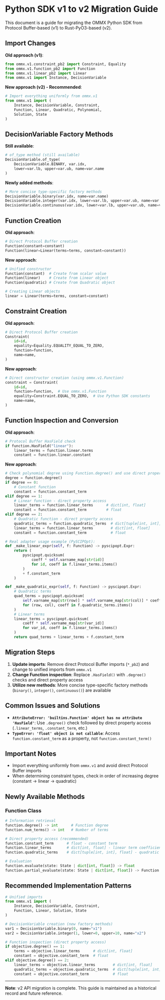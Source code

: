 # Python SDK v1 to v2 Migration Guide

This document is a guide for migrating the OMMX Python SDK from Protocol Buffer-based (v1) to Rust-PyO3-based (v2).

## Import Changes

**Old approach (v1)**:
```python
from ommx.v1.constraint_pb2 import Constraint, Equality
from ommx.v1.function_pb2 import Function
from ommx.v1.linear_pb2 import Linear
from ommx.v1 import Instance, DecisionVariable
```

**New approach (v2) - Recommended**:
```python
# Import everything uniformly from ommx.v1
from ommx.v1 import (
    Instance, DecisionVariable, Constraint,
    Function, Linear, Quadratic, Polynomial,
    Solution, State
)
```

## DecisionVariable Factory Methods

**Still available**:
```python
# of_type method (still available)
DecisionVariable.of_type(
    DecisionVariable.BINARY, var.idx, 
    lower=var.lb, upper=var.ub, name=var.name
)
```

**Newly added methods**:
```python
# More concise type-specific factory methods
DecisionVariable.binary(var.idx, name=var.name)
DecisionVariable.integer(var.idx, lower=var.lb, upper=var.ub, name=var.name)  
DecisionVariable.continuous(var.idx, lower=var.lb, upper=var.ub, name=var.name)
```

## Function Creation

**Old approach**:
```python
# Direct Protocol Buffer creation
Function(constant=constant)
Function(linear=Linear(terms=terms, constant=constant))
```

**New approach**:
```python
# Unified constructor
Function(constant)  # Create from scalar value
Function(linear)    # Create from Linear object
Function(quadratic) # Create from Quadratic object

# Creating Linear objects
linear = Linear(terms=terms, constant=constant)
```

## Constraint Creation

**Old approach**:
```python
# Direct Protocol Buffer creation
Constraint(
    id=id,
    equality=Equality.EQUALITY_EQUAL_TO_ZERO,
    function=function,
    name=name,
)
```

**New approach**:
```python
# Direct constructor creation (using ommx.v1.Function)
constraint = Constraint(
    id=id,
    function=function,  # Use ommx.v1.Function
    equality=Constraint.EQUAL_TO_ZERO,  # Use Python SDK constants
    name=name,
)
```

## Function Inspection and Conversion

**Old approach**:
```python
# Protocol Buffer HasField check
if function.HasField("linear"):
    linear_terms = function.linear.terms
    constant = function.linear.constant
```

**New approach**:
```python
# Check polynomial degree using Function.degree() and use direct property access
degree = function.degree()
if degree == 0:
    # Constant function
    constant = function.constant_term
elif degree == 1:
    # Linear function - direct property access
    linear_terms = function.linear_terms      # dict[int, float]
    constant = function.constant_term         # float
elif degree == 2:
    # Quadratic function - direct property access
    quadratic_terms = function.quadratic_terms  # dict[tuple[int, int], float]
    linear_terms = function.linear_terms        # dict[int, float]
    constant = function.constant_term           # float

# Real adapter usage example (PySCIPOpt):
def _make_linear_expr(self, f: Function) -> pyscipopt.Expr:
    return (
        pyscipopt.quicksum(
            coeff * self.varname_map[str(id)]
            for id, coeff in f.linear_terms.items()
        )
        + f.constant_term
    )

def _make_quadratic_expr(self, f: Function) -> pyscipopt.Expr:
    # Quadratic terms
    quad_terms = pyscipopt.quicksum(
        self.varname_map[str(row)] * self.varname_map[str(col)] * coeff
        for (row, col), coeff in f.quadratic_terms.items()
    )
    # Linear terms
    linear_terms = pyscipopt.quicksum(
        coeff * self.varname_map[str(var_id)]
        for var_id, coeff in f.linear_terms.items()
    )
    return quad_terms + linear_terms + f.constant_term
```


## Migration Steps

1. **Update imports**: Remove direct Protocol Buffer imports (`*_pb2`) and change to unified imports from `ommx.v1`
2. **Change Function inspection**: Replace `.HasField()` with `.degree()` checks and direct property access
3. **Utilize new methods**: More concise type-specific factory methods (`binary()`, `integer()`, `continuous()`) are available

## Common Issues and Solutions

- **`AttributeError: 'builtins.Function' object has no attribute 'HasField'`**: Use `.degree()` check followed by direct property access (`.linear_terms`, `.constant_term`, etc.)
- **`TypeError: 'float' object is not callable`**: Access `function.constant_term` as a property, not `function.constant_term()`

## Important Notes

- Import everything uniformly from `ommx.v1` and avoid direct Protocol Buffer imports
- When determining constraint types, check in order of increasing degree (constant → linear → quadratic)

## Newly Available Methods

### Function Class
```python
# Information retrieval
function.degree() -> int      # Function degree
function.num_terms() -> int   # Number of terms

# Direct property access (recommended)
function.constant_term      # float - constant term
function.linear_terms       # dict[int, float] - linear term coefficients
function.quadratic_terms    # dict[tuple[int, int], float] - quadratic term coefficients

# Evaluation
function.evaluate(state: State | dict[int, float]) -> float
function.partial_evaluate(state: State | dict[int, float]) -> Function
```

## Recommended Implementation Patterns

```python
# Unified imports
from ommx.v1 import (
    Instance, DecisionVariable, Constraint,
    Function, Linear, Solution, State
)

# DecisionVariable creation (new factory methods)
var1 = DecisionVariable.binary(0, name="x1")
var2 = DecisionVariable.integer(1, lower=0, upper=10, name="x2")

# Function inspection (direct property access)
if objective.degree() == 1:
    terms = objective.linear_terms      # dict[int, float]
    constant = objective.constant_term  # float
elif objective.degree() == 2:
    linear_terms = objective.linear_terms        # dict[int, float]
    quadratic_terms = objective.quadratic_terms  # dict[tuple[int, int], float]
    constant = objective.constant_term           # float
```

---

**Note**: v2 API migration is complete. This guide is maintained as a historical record and future reference.